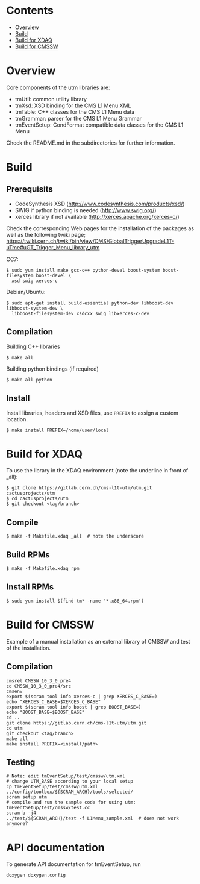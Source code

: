 Contents
========

* [Overview](#overview)
* [Build](#build)
* [Build for XDAQ](#build-for-xdaq)
* [Build for CMSSW](#build-for-cmssw)

Overview
========

Core components of the utm libraries are:

* tmUtil:          common utility library
* tmXsd:           XSD binding for the CMS L1 Menu XML
* tmTable:         C++ classes for the CMS L1 Menu data
* tmGrammar:       parser for the CMS L1 Menu Grammar
* tmEventSetup:    CondFormat compatible data classes for the CMS L1 Menu

Check the README.md in the subdirectories for further information.

Build
=====

## Prerequisits

* CodeSynthesis XSD (http://www.codesynthesis.com/products/xsd/)
* SWIG if python binding is needed (http://www.swig.org/)
* xerces library if not available (http://xerces.apache.org/xerces-c/)

Check the corresponding Web pages for the installation of the packages
as well as the following twiki page;
https://twiki.cern.ch/twiki/bin/view/CMS/GlobalTriggerUpgradeL1T-uTme#uGT_Trigger_Menu_library_utm

CC7:

    $ sudo yum install make gcc-c++ python-devel boost-system boost-filesystem boost-devel \
      xsd swig xerces-c

Debian/Ubuntu:

    $ sudo apt-get install build-essential python-dev libboost-dev libboost-system-dev \
      libboost-filesystem-dev xsdcxx swig libxerces-c-dev


## Compilation

Building C++ libraries

    $ make all

Building python bindings (if required)

    $ make all python

## Install

Install libraries, headers and XSD files, use `PREFIX` to assign a custom location.

    $ make install PREFIX=/home/user/local

Build for XDAQ
==============

To use the library in the XDAQ environment (note the underline in front of \_all):

    $ git clone https://gitlab.cern.ch/cms-l1t-utm/utm.git cactusprojects/utm
    $ cd cactusprojects/utm
    $ git checkout <tag/branch>

## Compile

    $ make -f Makefile.xdaq _all  # note the underscore

## Build RPMs

    $ make -f Makefile.xdaq rpm

## Install RPMs

    $ sudo yum install $(find tm* -name '*.x86_64.rpm')


Build for CMSSW
===============

Example of a manual installation as an external library of CMSSW and test of the installation.

## Compilation

```{r, engine='bash', count_lines}
cmsrel CMSSW_10_3_0_pre4
cd CMSSW_10_3_0_pre4/src
cmsenv
export $(scram tool info xerces-c | grep XERCES_C_BASE=)
echo "XERCES_C_BASE=$XERCES_C_BASE"
export $(scram tool info boost | grep BOOST_BASE=)
echo "BOOST_BASE=$BOOST_BASE"
cd ..
git clone https://gitlab.cern.ch/cms-l1t-utm/utm.git
cd utm
git checkout <tag/branch>
make all
make install PREFIX=<install/path>
```

## Testing

```{r, engine='bash', count_lines}
# Note: edit tmEventSetup/test/cmssw/utm.xml
# change UTM_BASE according to your local setup
cp tmEventSetup/test/cmssw/utm.xml ../config/toolbox/${SCRAM_ARCH}/tools/selected/
scram setup utm
# compile and run the sample code for using utm: tmEventSetup/test/cmssw/test.cc
scram b -j4
../test/${SCRAM_ARCH}/test -f L1Menu_sample.xml  # does not work anymore?
```

API documentation
=================

To generate API documentation for tmEventSetup, run

    doxygen doxygen.config
